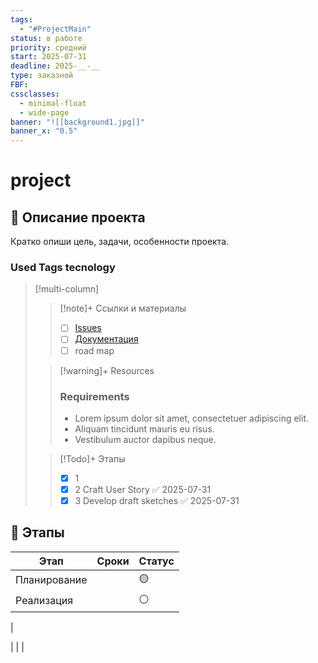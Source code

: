```yaml
---
tags:
  - "#ProjectMain"
status: в работе
priority: средний
start: 2025-07-31
deadline: 2025-__-__
type: заказной
FBF: 
cssclasses:
  - minimal-float
  - wide-page
banner: "![[background1.jpg]]"
banner_x: "0.5"
---
```


# project

## 📝 Описание проекта

Кратко опиши цель, задачи, особенности проекта.
### Used Tags tecnology
<!-- UNCOMMENT TO ADD TAGS **Tags**:: <!-- Add any tags for this note -->



> [!multi-column]
> > [!note]+ Ссылки и материалы
> > - [ ] [Issues](./issues.md)
> > - [ ] [Документация](./docs.md)
> > - [ ] road map
>
> > [!warning]+ Resources
> > ### Requirements
> > -   Lorem ipsum dolor sit amet, consectetuer adipiscing elit.
> > -   Aliquam tincidunt mauris eu risus.
> > -   Vestibulum auctor dapibus neque.
>
> > [!Todo]+ Этапы
> > - [x] 1
> > - [x] 2 Craft User Story ✅ 2025-07-31
> > - [x] 3 Develop draft sketches ✅ 2025-07-31


## 📅 Этапы

| Этап         | Сроки | Статус |
| ------------ | ----- | ------ |
| Планирование |       | 🟡     |
| Реализация   |       | ⚪     |
| 


|       |        |

